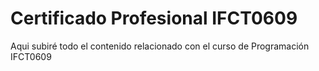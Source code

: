 # Certificado Profesional IFCT0609

Aqui subiré todo el contenido relacionado con el curso de Programación IFCT0609



